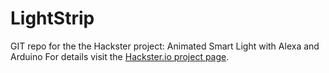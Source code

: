 # LightStrip

GIT repo for the the Hackster project: Animated Smart Light with Alexa and Arduino
For details visit the [Hackster.io project page](https://www.hackster.io/bportaluri/animated-smart-light-with-alexa-and-arduino-101b4b).

